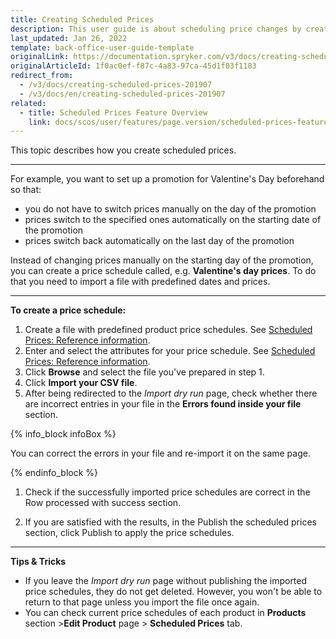```yaml
---
title: Creating Scheduled Prices
description: This user guide is about scheduling price changes by creating product price schedules. This functionality is shipped with the Scheduled prices feature.
last_updated: Jan 26, 2022
template: back-office-user-guide-template
originalLink: https://documentation.spryker.com/v3/docs/creating-scheduled-prices-201907
originalArticleId: 1f0ac0ef-f87c-4a83-97ca-45d1f03f1183
redirect_from:
  - /v3/docs/creating-scheduled-prices-201907
  - /v3/docs/en/creating-scheduled-prices-201907
related:
  - title: Scheduled Prices Feature Overview
    link: docs/scos/user/features/page.version/scheduled-prices-feature-overview.html
---
```


This topic describes how you create scheduled prices.
***
For example, you want to set up a promotion for Valentine's Day beforehand so that:

* you do not have to switch prices manually on the day of the promotion
* prices switch to the specified ones automatically on the starting date of the promotion
* prices switch back automatically on the last day of the promotion

Instead of changing prices manually on the starting day of the promotion, you can create a price schedule called, e.g. **Valentine's day prices**. To do that you need to import a file with predefined dates and prices.

***

**To create a price schedule:**

1. Create a file with predefined product price schedules. See [Scheduled Prices: Reference information](/docs/scos/user/back-office-user-guides/{{page.version}}/catalog/scheduled-prices/references/scheduled-prices-reference-information.html).
2. Enter and select the attributes for your price schedule. See [Scheduled Prices: Reference information](/docs/scos/user/back-office-user-guides/{{page.version}}/catalog/scheduled-prices/references/scheduled-prices-reference-information.html).
3. Click **Browse** and select the file you've prepared in step 1.
4. Click **Import your CSV file**.
5. After being redirected to the _Import dry run_ page, check whether there are incorrect entries in your file in the **Errors found inside your file** section.

  {% info_block infoBox %}

  You can correct the errors in your file and re-import it on the same page.

  {% endinfo_block %}

1. Check if the successfully imported price schedules are correct in the Row processed with success section.

2. If you are satisfied with the results, in the Publish the scheduled prices section, click Publish to apply the price schedules.
***

**Tips & Tricks**
* If you leave the _Import dry run_ page without publishing the imported price schedules, they do not get deleted. However, you won't be able to return to that page unless you import the file once again.
* You can check current price schedules of each product in **Products** section >**Edit Product** page > **Scheduled Prices** tab.
